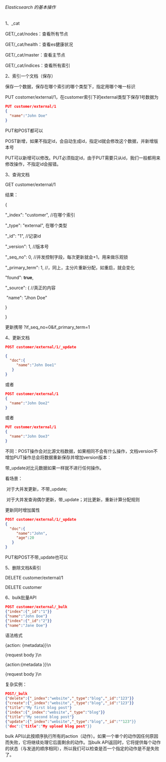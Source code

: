 ###### Elasticsearch 的基本操作

1、_cat

GET/_cat/nodes：查看所有节点

GET/_cat/health：查看es健康状况

GET/_cat/master：查看主节点

GET/_cat/indices：查看所有索引

2、索引一个文档（保存）

保存一个数据，保存在哪个索引的哪个类型下，指定用哪个唯一标识

PUT costomer/external/1，在customer索引下的external类型下保存1号数据为

```json
PUT customer/external/1
{
  "name":"John Doe"
}
```



PUT和POST都可以

POST新增，如果不指定id，会自动生成id，指定id就会修改这个数据，并新增版本号

PUT可以新增可以修改。PUT必须指定id，由于PUT需要只从id，我们一般都用来修改操作，不指定id会报错。

3、查询文档

GET customer/external/1

结果：

{

  "_index": "customer",   //在哪个索引

  "_type": "external",   在哪个类型

  "_id": "1",       //记录id

  "_version": 1,     //版本号

  "_seq_no": 0,     //并发控制字段，每次更新就会+1，用来做乐观锁

  "_primary_term": 1,   //，同上，主分片重新分配，如重启，就会变化

  "found": **true**,

  "_source": {       //真正的内容

​    "name": "Jhon Doe"

  }

}

更新携带   ?if_seq_no=0&if_primary_term=1

4、更新文档

```json
POST customer/external/1/_update

{
  "doc":{
     "name":"John Doe1"
   }
}
```



或者

```json
POST customer/external/1
{
  "name":"John Doe2"
}
```



或者

```json
PUT customer/external/1
{
  "name":"John Doe3"
}
```



不同：POST操作会对比源文档数据，如果相同不会有什么操作，文档version不增加PUT操作总会将数据重新保存并增加version版本：

  带_update对比元数据如果一样就不进行任何操作。

  看场景：

​     对于大并发更新，不带_update;

​     对于大并发查询偶尔更新，带_update；对比更新，重新计算分配规则

更新同时增加属性

```json
POST customer/external/1/_update
{
  "doc":{
     "name":"John",
     "age":20
   }
}
```



PUT和POST不带_update也可以

5、删除文档&索引

DELETE customer/external/1

DELETE customer

6、bulk批量API

```json
POST customer/external/_bulk
{"index":{"_id":"1"}}
{"name":"John Doe"}
{"index":{"_id":"2"}}
{"name":"Jane Doe"}
```



语法格式

{action: {metadata}}\n

{request body   }\n

{action:{metadata }}\n

{request body   }\n

复杂实例：

```json
POST/_bulk
{"delete":{"_index":"website","_type":"blog","_id":"123"}}
{"create":{"_index":"website","_type":"blog","_id":"123"}}
{"title":"My first blog post"}
{"index":{"_index":"website","_type":"blog"}}
{"title":"My second blog post"}
{"update":{"_index":"website","_type":"blog","_id":""123"}}
{"doc":{"title":"My upload blog post"}}
```



 

bulk API以此按顺序执行所有的action（动作）。如果一个单个的动作因任何原因而失败，它将继续处理它后面剩余的动作。当bulk API返回时，它将提供每个动作的状态（与发送的顺序相同），所以我们可以检查是否一个指定的动作是不是失败了。
